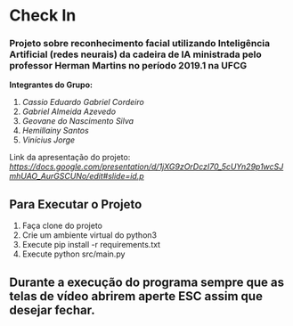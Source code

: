 # Check In

### Projeto sobre reconhecimento facial utilizando Inteligência Artificial (redes neurais) da cadeira de IA ministrada pelo professor Herman Martins no período 2019.1 na UFCG

**Integrantes do Grupo:** 
1) *Cassio Eduardo Gabriel Cordeiro*
2) *Gabriel Almeida Azevedo*
3) *Geovane do Nascimento Silva*
4) *Hemillainy Santos*
5) *Vinícius Jorge*

Link da apresentação do projeto: *https://docs.google.com/presentation/d/1jXG9zOrDczI70_5cUYn29p1wcSJmhUAO_AurGSCUNo/edit#slide=id.p*

## Para Executar o Projeto

1) Faça clone do projeto
2) Crie um ambiente virtual do python3
3) Execute pip install -r requirements.txt
4) Execute python src/main.py

## Durante a execução do programa sempre que as telas de vídeo abrirem aperte ESC assim que desejar fechar.
